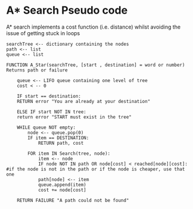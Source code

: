 # A* Search Pseudo code

A* search implements a cost function (i.e. distance) whilst avoiding the issue of getting stuck in loops

    searchTree <-- dictionary containing the nodes
    path <-- list
    queue <-- list

    FUNCTION A_Star(searchTree, [start , destination] = word or number) Returns path or failure

        queue <-- LIFO queue containing one level of tree
        cost < -- 0

        IF start == destination:
        RETURN error "You are already at your destination"

        ELSE IF start NOT IN tree:
        return error "START must exist in the tree"

        WHILE queue NOT empty:
            node <-- queue.pop(0)
            IF item == DESTINATION:
                RETURN path, cost

            FOR item IN Search(tree, node):
                item <-- node
                IF node NOT IN path OR node[cost] < reached[node][cost]: #if the node is not in the path or if the node is cheaper, use that one
                path[node] <-- item
                queue.append(item) 
                cost += node[cost]

        RETURN FAILURE "A path could not be found"


